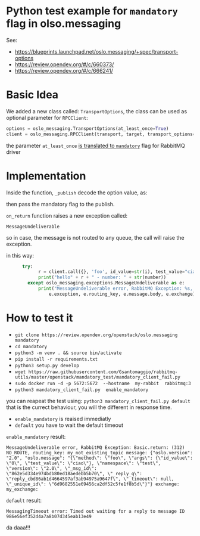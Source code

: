 Python test example for `mandatory` flag in olso.messaging 
===

See: 
* https://blueprints.launchpad.net/oslo.messaging/+spec/transport-options 
* https://review.opendev.org/#/c/660373/ 
* https://review.opendev.org/#/c/666241/



Basic Idea
===
We added a new class called: `TransportOptions`, the class can be used as optional parameter for `RPCClient`:
```python
options = oslo_messaging.TransportOptions(at_least_once=True)
client = oslo_messaging.RPCClient(transport, target, transport_options=options)
```

the parameter `at_least_once` [is translated to `mandatory`](https://github.com/openstack/oslo.messaging/blob/master/oslo_messaging/_drivers/impl_rabbit.py#L1223) flag for RabbitMQ driver



Implementation
===

Inside the function, `_publish` decode the option value, as:

then pass the mandatory flag to the publish.

`on_return` function raises a new exception called:

 `MessageUndeliverable` 

so in case, the message is not routed to any queue, the call will raise the exception.

in this way:

```python
      try:
            r = client.call({}, 'foo', id_value=str(i), test_value="ciao")
            print("hello" + r + " - number: " + str(number))
        except oslo_messaging.exceptions.MessageUndeliverable as e:
            print("MessageUndeliverable error, RabbitMQ Exception: %s, routing_key: %s message: %s exchange: %s:" % (
                e.exception, e.routing_key, e.message.body, e.exchange))
``` 


How to test it
===
* `git clone https://review.opendev.org/openstack/oslo.messaging mandatory`
* `cd mandatory`
* `python3 -m venv . && source bin/activate`
* `pip install -r requirements.txt`
* `python3 setup.py develop`
* `wget https://raw.githubusercontent.com/Gsantomaggio/rabbitmq-utils/master/openstack/mandatory_test/mandatory_client_fail.py`
* `sudo docker run -d -p 5672:5672  --hostname  my-rabbit  rabbitmq:3`
* `python3 mandatory_client_fail.py  enable_mandatory` 

you can reapeat the test using:
`python3 mandatory_client_fail.py default` that is the currect behaviour, you will the different in response time.


 * `enable_mandatory` is reaised immediatly
 * `default` you have to wait the default timeout 

`enable_mandatory` result:
```
MessageUndeliverable error, RabbitMQ Exception: Basic.return: (312) NO_ROUTE, routing_key: my_not_existing_topic message: {"oslo.version": "2.0", "oslo.message": "{\"method\": \"foo\", \"args\": {\"id_value\": \"0\", \"test_value\": \"ciao\"}, \"namespace\": \"test\", \"version\": \"2.0\", \"_msg_id\": \"862e5d334e974bdb80ed18aedebb5b70\", \"_reply_q\": \"reply_cbd86ab1d4664597af3ab94975a9647f\", \"_timeout\": null, \"_unique_id\": \"6d9682551e69456ca2df52c5fe1f8b5d\"}"} exchange: my_exchange:
```

`default` result:
```
MessagingTimeout error: Timed out waiting for a reply to message ID 986e56ef352d4a7a8b07d345eab13e49
```
da daaa!!!
